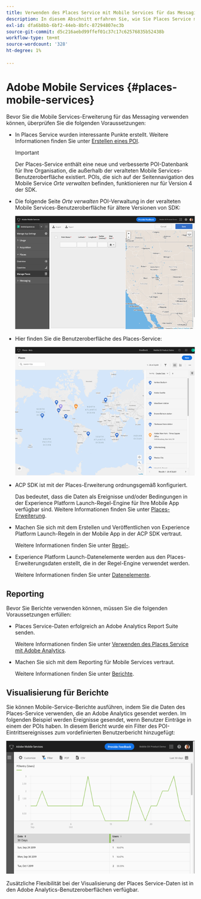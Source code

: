 ```yaml
---
title: Verwenden des Places Service mit Mobile Services für das Messaging
description: In diesem Abschnitt erfahren Sie, wie Sie Places Service mit Mobile Services für das Messaging verwenden.
exl-id: dfa6b8bb-6bf2-44eb-8bfc-87294807ec3b
source-git-commit: d5c216aebd99ffef01c37c17c62576835b52438b
workflow-type: tm+mt
source-wordcount: '328'
ht-degree: 1%

---
```


# Adobe Mobile Services {#places-mobile-services}

Bevor Sie die Mobile Services-Erweiterung für das Messaging verwenden können, überprüfen Sie die folgenden Voraussetzungen:

* In Places Service wurden interessante Punkte erstellt. Weitere Informationen finden Sie unter [Erstellen eines POI](/help/poi-mgmt-ui/create-a-poi-ui.md).

  >[!IMPORTANT]
  >
  >Der Places-Service enthält eine neue und verbesserte POI-Datenbank für Ihre Organisation, die außerhalb der veralteten Mobile Services-Benutzeroberfläche existiert. POIs, die sich auf der Seitennavigation des Mobile Service *Orte verwalten* befinden, funktionieren nur für Version 4 der SDK.

* Die folgende Seite *Orte verwalten* POI-Verwaltung in der veralteten Mobile Services-Benutzeroberfläche für ältere Versionen von SDK:

  ![Alte Benutzeroberfläche](/help/assets/legacy-location-v4-ui.png)

* Hier finden Sie die Benutzeroberfläche des Places-Service:

  ![Places Service-POI-Verwaltungsoberfläche](/help/assets/places-ui.png)

* ACP SDK ist mit der Places-Erweiterung ordnungsgemäß konfiguriert.

  Das bedeutet, dass die Daten als Ereignisse und/oder Bedingungen in der Experience Platform Launch-Regel-Engine für Ihre Mobile App verfügbar sind. Weitere Informationen finden Sie unter [Places-Erweiterung](/help/places-ext-aep-sdks/places-extension/places-extension.md).

* Machen Sie sich mit dem Erstellen und Veröffentlichen von Experience Platform Launch-Regeln in der Mobile App in der ACP SDK vertraut.

  Weitere Informationen finden Sie unter [Regel-](https://aep-sdks.gitbook.io/docs/using-mobile-extensions/mobile-core/rules-engine).

* Experience Platform Launch-Datenelemente werden aus den Places-Erweiterungsdaten erstellt, die in der Regel-Engine verwendet werden.

  Weitere Informationen finden Sie unter [Datenelemente](https://aep-sdks.gitbook.io/docs/using-mobile-extensions/mobile-core/rules-engine#data-elements).

## Reporting

Bevor Sie Berichte verwenden können, müssen Sie die folgenden Voraussetzungen erfüllen:

* Places Service-Daten erfolgreich an Adobe Analytics Report Suite senden.

  Weitere Informationen finden Sie unter [Verwenden des Places Service mit Adobe Analytics](/help/use-places-with-other-solutions/places-adobe-analytics/use-places-adobe-analytics.md).

* Machen Sie sich mit dem Reporting für Mobile Services vertraut.

  Weitere Informationen finden Sie unter [Berichte](https://experienceleague.adobe.com/docs/discontinued/using/mobile-services.html?lang=de).

## Visualisierung für Berichte

Sie können Mobile-Service-Berichte ausführen, indem Sie die Daten des Places-Service verwenden, die an Adobe Analytics gesendet werden. Im folgenden Beispiel werden Ereignisse gesendet, wenn Benutzer Einträge in einem der POIs haben. In diesem Bericht wurde ein Filter des POI-Eintrittsereignisses zum vordefinierten Benutzerbericht hinzugefügt:

![Berichtsvisualisierung](/help/assets/report-visualize.png)

Zusätzliche Flexibilität bei der Visualisierung der Places Service-Daten ist in den Adobe Analytics-Benutzeroberflächen verfügbar.
